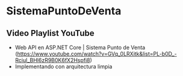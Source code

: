 # SistemaPuntoDeVenta

## Video Playlist YouTube
- Web API en ASP.NET Core | Sistema Punto de Venta (https://www.youtube.com/watch?v=GVq_0LRXitk&list=PL-b0D_-Rciul_BHl6zR9B0K6fX2Hspfi8)
- Implementando con arquitectura limpia